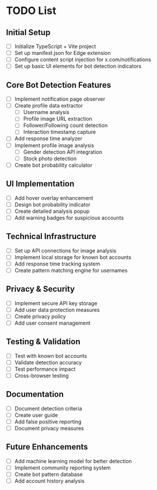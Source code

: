 # TODO List

## Initial Setup
- [ ] Initialize TypeScript + Vite project
- [ ] Set up manifest.json for Edge extension
- [ ] Configure content script injection for x.com/notifications
- [ ] Set up basic UI elements for bot detection indicators

## Core Bot Detection Features
- [ ] Implement notification page observer
- [ ] Create profile data extractor
  - [ ] Username analysis
  - [ ] Profile image URL extraction
  - [ ] Follower/Following count detection
  - [ ] Interaction timestamp capture
- [ ] Add response time analyzer
- [ ] Implement profile image analysis
  - [ ] Gender detection API integration
  - [ ] Stock photo detection
- [ ] Create bot probability calculator

## UI Implementation
- [ ] Add hover overlay enhancement
- [ ] Design bot probability indicator
- [ ] Create detailed analysis popup
- [ ] Add warning badges for suspicious accounts

## Technical Infrastructure
- [ ] Set up API connections for image analysis
- [ ] Implement local storage for known bot accounts
- [ ] Add response time tracking system
- [ ] Create pattern matching engine for usernames

## Privacy & Security
- [ ] Implement secure API key storage
- [ ] Add user data protection measures
- [ ] Create privacy policy
- [ ] Add user consent management

## Testing & Validation
- [ ] Test with known bot accounts
- [ ] Validate detection accuracy
- [ ] Test performance impact
- [ ] Cross-browser testing

## Documentation
- [ ] Document detection criteria
- [ ] Create user guide
- [ ] Add false positive reporting
- [ ] Document privacy measures

## Future Enhancements
- [ ] Add machine learning model for better detection
- [ ] Implement community reporting system
- [ ] Create bot pattern database
- [ ] Add account history analysis 
